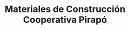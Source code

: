 ---
title: "Materiales de Construcción Cooperativa Pirapó"
url: /pirapo/materiales-de-construccion-cooperativa-pirapo/
shop: hardware
---